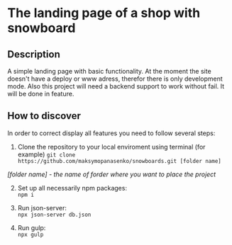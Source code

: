 # The landing page of a shop with snowboard

## Description
A simple landing page with basic functionality. At the moment the site doesn't have a deploy or www adress, therefor there is only development mode. Also this project will need a backend support to work without fail. It will be done in feature.

## How to discover

In order to correct display all features you need to follow several steps:
1. Clone the repository to your local enviroment using terminal (for example)
  `git clone https://github.com/maksymopanasenko/snowboards.git [folder name]`
   
_[folder name] - the name of forder where you want to place the project_

2. Set up all necessarily npm packages: <br/>
  `npm i`

3. Run json-server: <br/>
  `npx json-server db.json`
  
4. Run gulp: <br/>
  `npx gulp`

